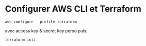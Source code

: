 # Configurer AWS CLI et Terraform

`aws configure --profile terraform`

avec access key & secret key perso puis:

`terraform init`
